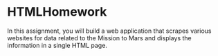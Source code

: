 # HTMLHomework
In this assignment, you will build a web application that scrapes various websites for data related to the Mission to Mars and displays the information in a single HTML page.
